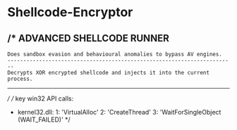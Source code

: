 # Shellcode-Encryptor

/*	ADVANCED SHELLCODE RUNNER
-------------------------------------------
	Does sandbox evasion and behavioural anomalies to bypass AV engines. 
	------------------------------------------------------------------------
	Decrypts XOR encrypted shellcode and injects it into the current process.
  --------------------------------------------------------------------------
  */
/*
key win32 API calls:
  - kernel32.dll:
    1: 'VirtualAlloc'
    2: 'CreateThread'
    3: 'WaitForSingleObject (WAIT_FAILED)'
*/
